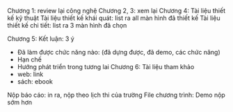 Chương 1: review lại công nghệ
Chương 2, 3: xem lại
Chương 4: Tài liệu thiết kế kỹ thuật
Tài liệu thiết kế khái quát: list ra all màn hình đã thiết kế
Tài liệu thiết kế chi tiết: list ra 3 màn hình đã chọn

Chương 5: Kết luận: 3 ý
- Đã làm được chức năng nào: (đã dựng được, đã demo, các chức năng)
- Hạn chế
- Hướng phát triển trong tương lai
Chương 6: Tài liệu tham khảo
- web: link
- sách: ebook

Nộp báo cáo: in ra, nộp theo lịch thi của trường
File chương trình: Demo nộp sớm hơn